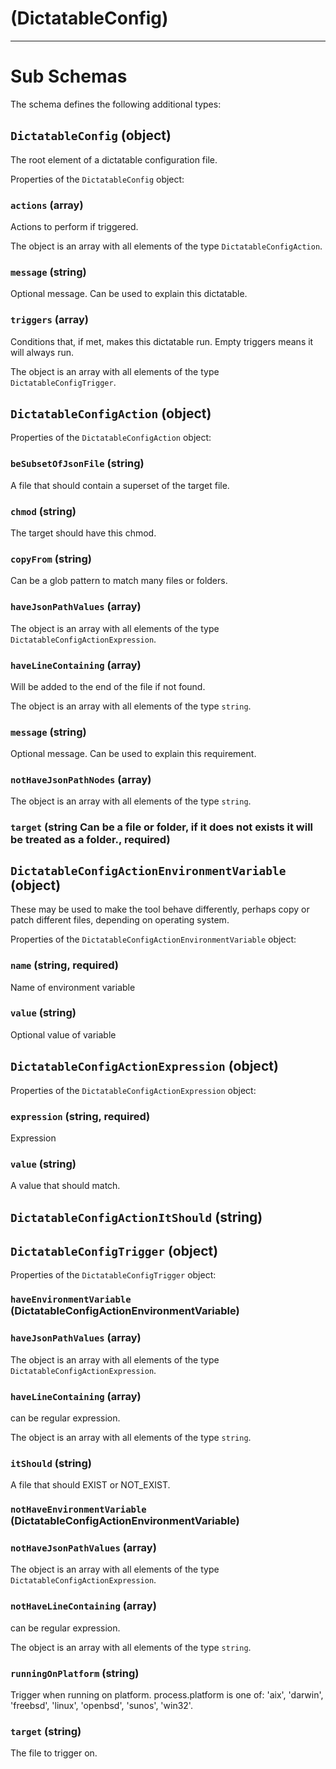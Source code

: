 # (DictatableConfig)

---

# Sub Schemas

The schema defines the following additional types:

## `DictatableConfig` (object)

The root element of a dictatable configuration file.

Properties of the `DictatableConfig` object:

### `actions` (array)

Actions to perform if triggered.

The object is an array with all elements of the type `DictatableConfigAction`.

### `message` (string)

Optional message. Can be used to explain this dictatable.

### `triggers` (array)

Conditions that, if met, makes this dictatable run. Empty triggers means it will always run.

The object is an array with all elements of the type `DictatableConfigTrigger`.

## `DictatableConfigAction` (object)

Properties of the `DictatableConfigAction` object:

### `beSubsetOfJsonFile` (string)

A file that should contain a superset of the target file.

### `chmod` (string)

The target should have this chmod.

### `copyFrom` (string)

Can be a glob pattern to match many files or folders.

### `haveJsonPathValues` (array)

The object is an array with all elements of the type `DictatableConfigActionExpression`.

### `haveLineContaining` (array)

Will be added to the end of the file if not found.

The object is an array with all elements of the type `string`.

### `message` (string)

Optional message. Can be used to explain this requirement.

### `notHaveJsonPathNodes` (array)

The object is an array with all elements of the type `string`.

### `target` (string Can be a file or folder, if it does not exists it will be treated as a folder., required)

## `DictatableConfigActionEnvironmentVariable` (object)

These may be used to make the tool behave differently, perhaps
copy or patch different files, depending on operating system.

Properties of the `DictatableConfigActionEnvironmentVariable` object:

### `name` (string, required)

Name of environment variable

### `value` (string)

Optional value of variable

## `DictatableConfigActionExpression` (object)

Properties of the `DictatableConfigActionExpression` object:

### `expression` (string, required)

Expression

### `value` (string)

A value that should match.

## `DictatableConfigActionItShould` (string)

## `DictatableConfigTrigger` (object)

Properties of the `DictatableConfigTrigger` object:

### `haveEnvironmentVariable` (DictatableConfigActionEnvironmentVariable)

### `haveJsonPathValues` (array)

The object is an array with all elements of the type `DictatableConfigActionExpression`.

### `haveLineContaining` (array)

can be regular expression.

The object is an array with all elements of the type `string`.

### `itShould` (string)

A file that should EXIST or NOT_EXIST.

### `notHaveEnvironmentVariable` (DictatableConfigActionEnvironmentVariable)

### `notHaveJsonPathValues` (array)

The object is an array with all elements of the type `DictatableConfigActionExpression`.

### `notHaveLineContaining` (array)

can be regular expression.

The object is an array with all elements of the type `string`.

### `runningOnPlatform` (string)

Trigger when running on platform. process.platform is one of:
'aix', 'darwin', 'freebsd', 'linux', 'openbsd', 'sunos', 'win32'.

### `target` (string)

The file to trigger on.